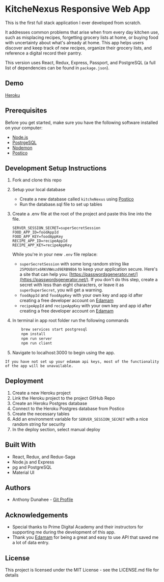 # KitcheNexus Responsive Web App
This is the first full stack application I ever developed from scratch.  

It addresses common problems that arise when from every day kitchen use, such as misplacing recipes, forgetting grocery lists at home, or buying food with uncertainty about what's already at home.  This app helps users discover and keep track of new recipes, organize their grocery lists, and reference a digital record their pantry.  

This version uses React, Redux, Express, Passport, and PostgreSQL (a full list of dependencies can be found in `package.json`).

## Demo
[Heroku](https://kitchenexus.herokuapp.com/#/home)

## Prerequisites
Before you get started, make sure you have the following software installed on your computer:

- [Node.js](https://nodejs.org/en/)
- [PostrgeSQL](https://www.postgresql.org/)
- [Nodemon](https://nodemon.io/)
- [Postico](https://eggerapps.at/postico/)

## Development Setup Instructions

1. Fork and clone this repo
2. Setup your local database
    * Create a new database called `kitcheNexus` using [Postico](https://eggerapps.at/postico/docs/v1.5.6/)
    * Run the database.sql file to set up tables 

3. Create a .env file at the root of the project and paste this line into the file. 
    ```
    SERVER_SESSION_SECRET=superSecretSession
    FOOD_APP_ID=foodAppId
    FOOD_APP_KEY=foodAppKey
    RECIPE_APP_ID=recipeAppId
    RECIPE_APP_KEY=recipeAppKey
    ```
    While you're in your new `.env` file replace:
    * `superSecretSession` with some long random string like `25POUbVtx6RKVNWszd9ERB9Bb6` to keep your application secure. Here's a site that can help you: [https://passwordsgenerator.net/](https://passwordsgenerator.net/). If you don't do this step, create a secret with less than eight characters, or leave it as `superDuperSecret`, you will get a warning.
    * `foodAppId` and `foodAppKey` with your own key and app id after creating a free developer account on [Edamam](https://developer.edamam.com/food-database-api)
    * `recipeAppId` and `recipeAppKey` with your own key and app id after creating a free developer account on [Edamam](https://developer.edamam.com/edamam-recipe-api)

4. In terminal in app root folder run the following commands
    ```bash
        brew services start postgresql
        npm install
        npm run server
        npm run client
    ```
5. Navigate to localhost:3000 to begin using the app. 

`If you have not set up your edamam api keys, most of the functionality of the app will be unavailable.`


## Deployment

1. Create a new Heroku project
1. Link the Heroku project to the project GitHub Repo
1. Create an Heroku Postgres database
1. Connect to the Heroku Postgres database from Postico
1. Create the necessary tables
1. Add an environment variable for `SERVER_SESSION_SECRET` with a nice random string for security
1. In the deploy section, select manual deploy

## Built With
* React, Redux, and Redux-Saga
* Node.js and Express
* pg and PostgreSQL
* Material UI

## Authors
* Anthony Dunahee - [Git Profile](https://github.com/adunahee)

## Acknowledgements
* Special thanks to Prime Digital Academy and their instructors for supporting me during the development of this app. 
* Thank you [Edamam](https://developer.edamam.com/) for being a great and easy to use API that saved me a lot of data entry.

## License
This project is licensed under the MIT License - see the LICENSE.md file for details